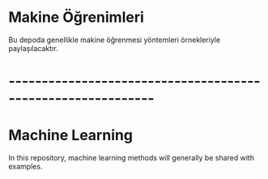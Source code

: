 # Makine Öğrenimleri

Bu depoda genellikle makine öğrenmesi yöntemleri örnekleriyle paylaşılacaktır.

# ------------------------------------------------------------

# Machine Learning

In this repository, machine learning methods will generally be shared with examples.
